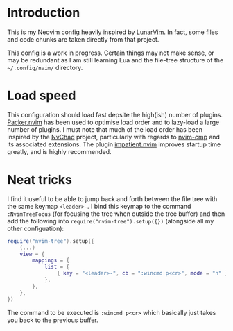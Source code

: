 # Introduction

This is my Neovim config heavily inspired by [LunarVim](https://github.com/LunarVim/LunarVim). In fact, some files and code chunks are taken directly from that project.

This config is a work in progress. Certain things may not make sense, or may be redundant as I am still learning Lua and the file-tree structure of the `~/.config/nvim/` directory. 

# Load speed

This configuration should load fast depsite the high(ish) number of plugins. [Packer.nvim](https://github.com/wbthomason/packer.nvim) has been used to optimise load order and to lazy-load a large number of plugins. I must note that much of the load order has been inspired by the [NvChad](https://github.com/NvChad/NvChad) project, particularly with regards to [nvim-cmp](https://github.com/hrsh7th/nvim-cmp) and its associated extensions. The plugin [impatient.nvim](https://github.com/lewis6991/impatient.nvim) improves startup time greatly, and is highly recommended.

# Neat tricks 

I find it useful to be able to jump back and forth between the file tree with the same keymap `<leader>-`. I bind this keymap to the command `:NvimTreeFocus` (for focusing the tree when outside the tree buffer) and then add the following into `require("nvim-tree").setup({})` (alongside all my other configuation):
```lua
require("nvim-tree").setup({
	(...)
	view = {
		mappings = {
			list = {
				{ key = "<leader>-", cb = ":wincmd p<cr>", mode = "n" },
			},
		},
	},
})
```
The command to be executed is `:wincmd p<cr>` which basically just takes you back to the previous buffer.
